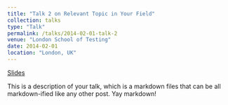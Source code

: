 ```yaml
---
title: "Talk 2 on Relevant Topic in Your Field"
collection: talks
type: "Talk"
permalink: /talks/2014-02-01-talk-2
venue: "London School of Testing"
date: 2014-02-01
location: "London, UK"
---
```


[Slides](http://example2.com)

This is a description of your talk, which is a markdown files that can be all markdown-ified like any other post. Yay markdown!
